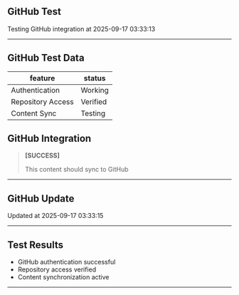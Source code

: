## GitHub Test

Testing GitHub integration at 2025-09-17 03:33:13

---

## GitHub Test Data

| feature | status |
|---|---|
| Authentication | Working |
| Repository Access | Verified |
| Content Sync | Testing |

## GitHub Integration

> **[SUCCESS]**
>
> This content should sync to GitHub

---

## GitHub Update

Updated at 2025-09-17 03:33:15

---

## Test Results

- GitHub authentication successful
- Repository access verified
- Content synchronization active

---

